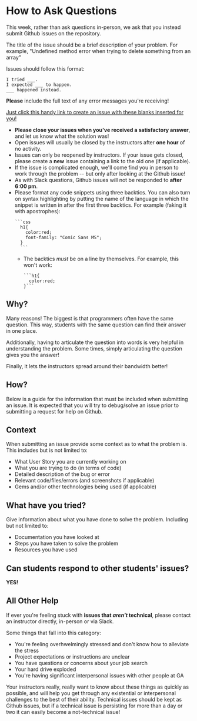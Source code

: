 # How to Ask Questions

This week, rather than ask questions in-person, we ask that you instead submit Github issues on the repository.

The title of the issue should be a brief description of your problem. For example, "Undefined method error when trying to delete something from an array"

Issues should follow this format:
```
I tried ___.
I expected ___ to happen.
___ happened instead.
```

**Please** include the full text of any error messages you're receiving!

[Just click this handy link to create an issue with these blanks inserted for you!](https://github.com/ga-dc/project1/issues/new?title=issue+with+____&body=I+tried+_____.+I+expected+_____+to+happen._____+happened+instead.)

- **Please close your issues when you've received a satisfactory answer**, and let us know what the solution was!
- Open issues will usually be closed by the instructors after **one hour** of no activity.
- Issues can only be reopened by instructors. If your issue gets closed, please create a **new** issue containing a link to the old one (if applicable).
- If the issue is complicated enough, we'll come find you in person to work through the problem -- but only after looking at the Github issue!
- As with Slack questions, Github issues will not be responded to **after 6:00 pm**.
- Please format any code snippets using three backtics. You can also turn on syntax highlighting by putting the name of the language in which the snippet is written in after the first three backtics. For example (faking it with apostrophes):
    <pre><code>&#96;&#96;&#96;css
    h1{
      color:red;
      font-family: "Comic Sans MS";
    }
    &#96;&#96;&#96;</code></pre>
  - The backtics *must* be on a line by themselves. For example, this won't work:
    <pre><code>&#96;&#96;&#96;h1{
      color:red;
    }&#96;&#96;&#96;
    </pre></code>

## Why?
Many reasons! The biggest is that programmers often have the same question. This way, students with the same question can find their answer in one place.

Additionally, having to articulate the question into words is very helpful in understanding the problem. Some times, simply articulating the question gives you the answer!

Finally, it lets the instructors spread around their bandwidth better!

## How?
Below is a guide for the information that must be included when submitting an issue. It is expected that you will try to debug/solve an issue prior to submitting a request for help on Github.

## Context
When submitting an issue provide some context as to what the problem is. This includes but is not limited to:
- What User Story you are currently working on
- What you are trying to do (in terms of code)
- Detailed description of the bug or error
- Relevant code/files/errors (and screenshots if applicable)
- Gems and/or other technologies being used (if applicable)

## What have you tried?
Give information about what you have done to solve the problem. Including but not limited to:
- Documentation you have looked at
- Steps you have taken to solve the problem
- Resources you have used

## Can students respond to other students' issues?
**YES!**

## All Other Help

If ever you're feeling stuck with **issues that *aren't* technical**, please contact an instructor directly, in-person or via Slack.

Some things that fall into this category:

- You're feeling overhwelmingly stressed and don't know how to alleviate the stress
- Project expectations or instructions are unclear
- You have questions or concerns about your job search
- Your hard drive exploded
- You're having significant interpersonal issues with other people at GA

Your instructors really, really want to know about these things as quickly as possible, and will help you get through any existential or interpersonal challenges to the best of their ability. Technical issues should be kept as Github issues, but if a technical issue is persisting for more than a day or two it can easily become a not-technical issue!
